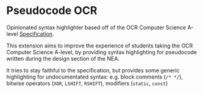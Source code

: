 # Pseudocode OCR

Opinionated syntax highlighter based off of the OCR Computer Science A-level [Specification](https://www.ocr.org.uk/images/170844-specification-accredited-a-level-gce-computer-science-h446.pdf#page=37).

This extension aims to improve the experience of students taking the OCR Computer Science A-level, by providing syntax highlighting for pseudocode written during the design section of the NEA.

It tries to stay faithful to the specification, but provides some generic highlighting for undocumentated syntax: e.g. block comments (`/* */`), bitwise operators (`XOR`, `LSHIFT`, `RSHIFT`), modifiers (`static`, `const`)
